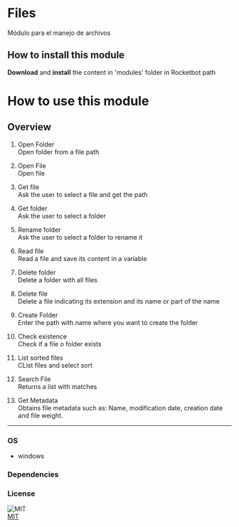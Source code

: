 



# Files
  
Módulo para el manejo de archivos  

## How to install this module
  
__Download__ and __install__ the content in 'modules' folder in Rocketbot path  



# How to use this module



## Overview


1. Open Folder  
Open folder from a file path

2. Open File  
Open file

3. Get file  
Ask the user to select a file and get the path

4. Get folder  
Ask the user to select a folder

5. Rename folder  
Ask the user to select a folder to rename it

6. Read file  
Read a file and save its content in a variable

7. Delete folder  
Delete a folder with all files

8. Delete file  
Delete a file indicating its extension and its name or part of the name

9. Create Folder  
Enter the path with name where you want to create the folder

10. Check existence  
Check if a file o folder exists

11. List sorted files  
CList files and select sort

12. Search File  
Returns a list with matches

13. Get Metadata  
Obtains file metadata such as: Name, modification date, creation date and file weight.  




----
### OS

- windows

### Dependencies

### License
  
![MIT](https://camo.githubusercontent.com/107590fac8cbd65071396bb4d04040f76cde5bde/687474703a2f2f696d672e736869656c64732e696f2f3a6c6963656e73652d6d69742d626c75652e7376673f7374796c653d666c61742d737175617265)  
[MIT](http://opensource.org/licenses/mit-license.ph)